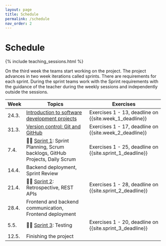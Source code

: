 ```yaml
---
layout: page
title: Schedule
permalink: /schedule
nav_order: 2
---
```


# Schedule

{% include teaching_sessions.html %}

On the third week the teams start working on the project. The project advances in two week iterations called sprints. There are requirements for each sprint. During the sprint teams work with the Sprint requirements with the guidance of the teacher during the weekly sessions and independently outside the sessions.

| Week  | Topics                                                                                 | Exercises                                                |
| ----- | -------------------------------------------------------------------------------------- | -------------------------------------------------------- |
| 24.3. | [Introduction to software development projects](/introduction)                         | Exercises 1 - 13, deadline on {{site.week_1_deadline}}   |
| 31.3. | [Version control: Git and GitHub](/git)                                                | Exercises 1 - 17, deadline on {{site.week_2_deadline}}   |
| 7.4.  | 🏃‍♂️ [Sprint 1](/sprint-1): Sprint Planning, Scrum backlogs, GitHub Projects, Daily Scrum | Exercises 1 - 25, deadline on {{site.sprint_1_deadline}} |
| 14.4. | Backend deployment, Sprint Review                                                      |                                                          |
| 21.4. | 🏃‍♂️ [Sprint 2](/sprint-2): Retrospective, REST APIs                                      | Exercises 1 - 28, deadline on {{site.sprint_2_deadline}} |
| 28.4. | Frontend and backend communication, Frontend deployment                                |                                                          |
| 5.5.  | 🏃‍♂️ [Sprint 3](/sprint-3): Testing                                                       | Exercises 1 - 20, deadline on {{site.sprint_3_deadline}} |
| 12.5. | Finishing the project                                                                  |                                                          |
